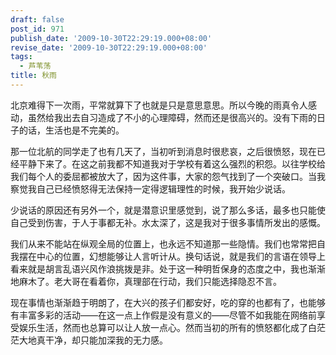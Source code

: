 ```yaml
---
draft: false
post_id: 971
publish_date: '2009-10-30T22:29:19.000+08:00'
revise_date: '2009-10-30T22:29:19.000+08:00'
tags:
  - 芦苇荡
title: 秋雨
---
```


北京难得下一次雨，平常就算下了也就是只是意思意思。所以今晚的雨真令人感动，虽然给我出去自习造成了不小的心理障碍，然而还是很高兴的。没有下雨的日子的话，生活也是不完美的。

那一位北航的同学走了也有几天了，当初听到消息时很悲哀，之后很愤怒，现在已经平静下来了。在这之前我都不知道我对于学校有着这么强烈的积怨。以往学校给我们每个人的委屈都被放大了，因为这件事，大家的怨气找到了一个突破口。当我察觉我自己已经愤怒得无法保持一定得逻辑理性的时候，我开始少说话。

少说话的原因还有另外一个，就是潜意识里感觉到，说了那么多话，最多也只能使自己受到伤害，于人于事都无补。水太深了，这是我对于很多事情所发出的感慨。

我们从来不能站在纵观全局的位置上，也永远不知道那一些隐情。我们也常常把自我摆在中心的位置，幻想能够让人言听计从。换句话说，就是我们的言语在领导上看来就是胡言乱语兴风作浪挑拨是非。处于这一种明哲保身的态度之中，我也渐渐地麻木了。老大哥在看着你，真理部在行动，我们只能选择隐忍不言。

现在事情也渐渐趋于明朗了，在大兴的孩子们都安好，吃的穿的也都有了，也能够有丰富多彩的活动——在这一点上作假是没有意义的——尽管不如我能在网络前享受娱乐生活，然而也总算可以让人放一点心。然而当初的所有的愤怒都化成了白茫茫大地真干净，却只能加深我的无力感。
